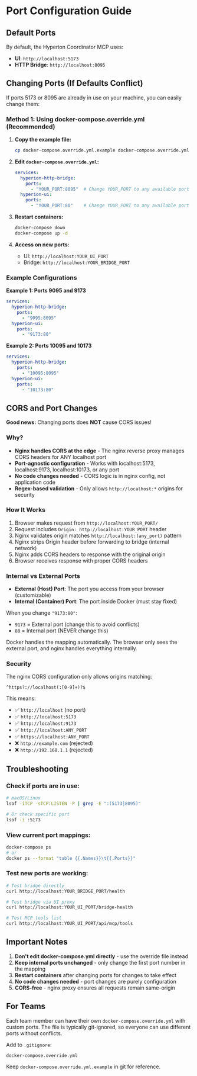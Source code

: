 # Port Configuration Guide

## Default Ports

By default, the Hyperion Coordinator MCP uses:
- **UI**: `http://localhost:5173`
- **HTTP Bridge**: `http://localhost:8095`

## Changing Ports (If Defaults Conflict)

If ports 5173 or 8095 are already in use on your machine, you can easily change them:

### Method 1: Using docker-compose.override.yml (Recommended)

1. **Copy the example file:**
   ```bash
   cp docker-compose.override.yml.example docker-compose.override.yml
   ```

2. **Edit `docker-compose.override.yml`:**
   ```yaml
   services:
     hyperion-http-bridge:
       ports:
         - "YOUR_PORT:8095"  # Change YOUR_PORT to any available port
     hyperion-ui:
       ports:
         - "YOUR_PORT:80"    # Change YOUR_PORT to any available port
   ```

3. **Restart containers:**
   ```bash
   docker-compose down
   docker-compose up -d
   ```

4. **Access on new ports:**
   - UI: `http://localhost:YOUR_UI_PORT`
   - Bridge: `http://localhost:YOUR_BRIDGE_PORT`

### Example Configurations

**Example 1: Ports 9095 and 9173**
```yaml
services:
  hyperion-http-bridge:
    ports:
      - "9095:8095"
  hyperion-ui:
    ports:
      - "9173:80"
```

**Example 2: Ports 10095 and 10173**
```yaml
services:
  hyperion-http-bridge:
    ports:
      - "10095:8095"
  hyperion-ui:
    ports:
      - "10173:80"
```

## CORS and Port Changes

**Good news:** Changing ports does **NOT** cause CORS issues!

### Why?
- **Nginx handles CORS at the edge** - The nginx reverse proxy manages CORS headers for ANY localhost port
- **Port-agnostic configuration** - Works with localhost:5173, localhost:9173, localhost:10173, or any port
- **No code changes needed** - CORS logic is in nginx config, not application code
- **Regex-based validation** - Only allows `http://localhost:*` origins for security

### How It Works

1. Browser makes request from `http://localhost:YOUR_PORT/`
2. Request includes `Origin: http://localhost:YOUR_PORT` header
3. Nginx validates origin matches `http://localhost:(any_port)` pattern
4. Nginx strips Origin header before forwarding to bridge (internal network)
5. Nginx adds CORS headers to response with the original origin
6. Browser receives response with proper CORS headers

### Internal vs External Ports

- **External (Host) Port**: The port you access from your browser (customizable)
- **Internal (Container) Port**: The port inside Docker (must stay fixed)

When you change `"9173:80"`:
- `9173` = External port (change this to avoid conflicts)
- `80` = Internal port (NEVER change this)

Docker handles the mapping automatically. The browser only sees the external port, and nginx handles everything internally.

### Security

The nginx CORS configuration only allows origins matching:
```
^https?://localhost(:[0-9]+)?$
```

This means:
- ✅ `http://localhost` (no port)
- ✅ `http://localhost:5173`
- ✅ `http://localhost:9173`
- ✅ `http://localhost:ANY_PORT`
- ✅ `https://localhost:ANY_PORT`
- ❌ `http://example.com` (rejected)
- ❌ `http://192.168.1.1` (rejected)

## Troubleshooting

### Check if ports are in use:
```bash
# macOS/Linux
lsof -iTCP -sTCP:LISTEN -P | grep -E ":(5173|8095)"

# Or check specific port
lsof -i :5173
```

### View current port mappings:
```bash
docker-compose ps
# or
docker ps --format "table {{.Names}}\t{{.Ports}}"
```

### Test new ports are working:
```bash
# Test bridge directly
curl http://localhost:YOUR_BRIDGE_PORT/health

# Test bridge via UI proxy
curl http://localhost:YOUR_UI_PORT/bridge-health

# Test MCP tools list
curl http://localhost:YOUR_UI_PORT/api/mcp/tools
```

## Important Notes

1. **Don't edit docker-compose.yml directly** - use the override file instead
2. **Keep internal ports unchanged** - only change the first port number in the mapping
3. **Restart containers** after changing ports for changes to take effect
4. **No code changes needed** - port changes are purely configuration
5. **CORS-free** - nginx proxy ensures all requests remain same-origin

## For Teams

Each team member can have their own `docker-compose.override.yml` with custom ports. The file is typically git-ignored, so everyone can use different ports without conflicts.

Add to `.gitignore`:
```
docker-compose.override.yml
```

Keep `docker-compose.override.yml.example` in git for reference.
